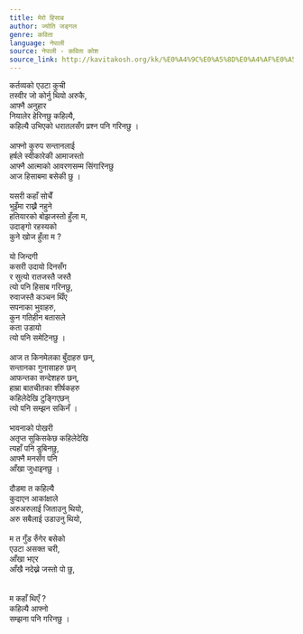 ```yaml
---
title: मेरो हिसाब
author: ज्योति जङ्गल
genre: कविता
language: नेपाली
source: नेपाली - कविता कोश
source_link: http://kavitakosh.org/kk/%E0%A4%9C%E0%A5%8D%E0%A4%AF%E0%A5%8B%E0%A4%A4%E0%A4%BF_%E0%A4%9C%E0%A4%99%E0%A5%8D%E0%A4%97%E0%A4%B2
---
```


कर्तव्यको एउटा कुची  
तस्वीर जो कोर्नु थियो अरुकै,  
आफ्नै अनुहार  
नियालेर हेरिनछु कहिल्यै,  
कहिल्यै उभिएको धरातलसँग प्रश्न पनि गरिनछु ।  
   
आफ्नो कुरुप सन्तानलाई  
हर्षले स्वीकारेकी आमाजस्तो  
आफ्नै आत्माको आवरणसम्म सिंगारिनछु  
आज हिसाबमा बसेकी छु ।  
   
यसरी कहाँ सोचेँ  
भुइँमा राख्नै नहुने  
हतियारको बोझजस्तो हुँला म,  
उदाङ्गो रहस्यको  
कुने खोज हुँला म ?  
   
यो जिन्दगी  
कसरी उदायो दिनसँग  
र सुत्यो रातजस्तै जस्तै  
त्यो पनि हिसाब गरिनछु,  
रुवाजस्तै कञ्चन थिँए  
सपनाका भुवाहरु,  
कुन गतिहीन बतासले  
कता उडायो  
त्यो पनि समेटिनछु ।  
   
आज त किनमेलका बुँदाहरु छन्,  
सन्तानका गुनासाहरु छन्  
आफन्तका सन्देशहरु छन्,  
हाम्रा बातचीतका शीर्षकहरु  
कहिलेदेखि टुङ्गिएछन्  
त्यो पनि सम्झन सकिनँ ।  
   
भावनाको पोखरी  
अतृप्त सुकिसकेछ कहिलेदेखि  
त्यहाँ पनि डुबिनछु,  
आफ्नै मनसँग पनि  
आँखा जुधाइनछु ।  
   
दौडमा त कहिल्यै  
कुदाएन आकांक्षाले  
अरुअरुलाई जिताउनु थियो,  
अरु सबैलाई उडाउनु थियो,  
   
म त गुँड रुँगेर बसेको  
एउटा असक्त चरी,  
आँखा भएर  
आँखै नदेख्ने जस्तो पो छु,  
   
   
म कहाँ थिएँ ?  
कहिल्यै आफ्नो  
सम्झना पनि गरिनछु ।
